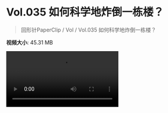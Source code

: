 # Vol.035 如何科学地炸倒一栋楼？

> 回形针PaperClip / Vol / Vol.035 如何科学地炸倒一栋楼？

**视频大小**: 45.31 MB

<div class="video"><video src="https://file.hsyhx.top/video/PaperClip/Vol/035.mp4" controls preload>🤔 您的浏览器不支持 video 标签</video></div>
